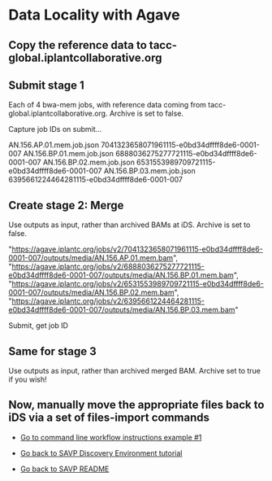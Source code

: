 # Data Locality with Agave

## Copy the reference data to tacc-global.iplantcollaborative.org

## Submit stage 1

Each of 4 bwa-mem jobs, with reference data coming from tacc-global.iplantcollaborative.org. Archive is set to false.

Capture job IDs on submit...

AN.156.AP.01.mem.job.json   7041323658071961115-e0bd34dffff8de6-0001-007
AN.156.BP.01.mem.job.json   6888036275277721115-e0bd34dffff8de6-0001-007
AN.156.BP.02.mem.job.json   6531553989709721115-e0bd34dffff8de6-0001-007
AN.156.BP.03.mem.job.json   6395661224464281115-e0bd34dffff8de6-0001-007

## Create stage 2: Merge

Use outputs as input, rather than archived BAMs at iDS. Archive is set to false.

"https://agave.iplantc.org/jobs/v2/7041323658071961115-e0bd34dffff8de6-0001-007/outputs/media/AN.156.AP.01.mem.bam",
"https://agave.iplantc.org/jobs/v2/6888036275277721115-e0bd34dffff8de6-0001-007/outputs/media/AN.156.BP.01.mem.bam",
"https://agave.iplantc.org/jobs/v2/6531553989709721115-e0bd34dffff8de6-0001-007/outputs/media/AN.156.BP.02.mem.bam",
"https://agave.iplantc.org/jobs/v2/6395661224464281115-e0bd34dffff8de6-0001-007/outputs/media/AN.156.BP.03.mem.bam"

Submit, get job ID

## Same for stage 3

Use outputs as input, rather than archived merged BAM. Archive set to true if you wish!

## Now, manually move the appropriate files back to iDS via a set of files-import commands

* [Go to command line workflow instructions example #1](../example1/tutorial_savp_commandline_workflow.md)

* [Go back to SAVP Discovery Environment tutorial](../tutorial_savp.md)

* [Go back to SAVP README](../../README.md)
